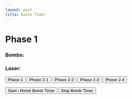 ```yaml
---
layout: post
title: Kalos Timer
---
```


<h1>Phase <a id="phase">1</a></h1>
<h3> Bombs: <a id="bombTimer"></a></h3>
<h3> Laser: <a id="laserTimer"></a></h3>

<script>
    var phase = 0;
    var phasemap = ['1','2-1','2-2','2-3','2-4']
    function togglePhase(n) {
            phase = n;
            document.getElementById("phase").innerHTML = phasemap[phase];
    };
    var bombEta = 0;
    var bombTimerID = 0;
    var laserEta = 0;
    function bombTick(){
        if(bombEta < 0.1){
            bombEta = 11;
        };
        bombEta -= 0.1;

        if(bombEta < 2) {
            document.getElementById("bombTimer").innerHTML = '<p style="color:red">' + bombEta + '</p>'
        }
        else {
            document.getElementById("bombTimer").innerHTML = bombEta
        };
    };
    function bombReset(){
        bombEta = 11;
        if(bombTimerID == 0){
            bombTimerID = setInterval(bombTick,100);
        };
    };
    function bombEnd(){
        bombEta =0;
        clearInterval(bombTimerID);
        bombTimerID = 0;
        document.getElementById("bombTimer").innerHTML = '';
    };
    </script>

<button onClick="togglePhase(0)">Phase 1</button> <button onClick="togglePhase(1)">Phase 2-1</button> <button onClick="togglePhase(2)">Phase 2-2</button> <button onClick="togglePhase(3)">Phase 2-3</button> <button onClick="togglePhase(4)">Phase 2-4</button>

<button onClick="bombReset()">Start / Reset Bomb Timer</button> <button onClick="bombEnd()">Stop Bomb Timer</button> 